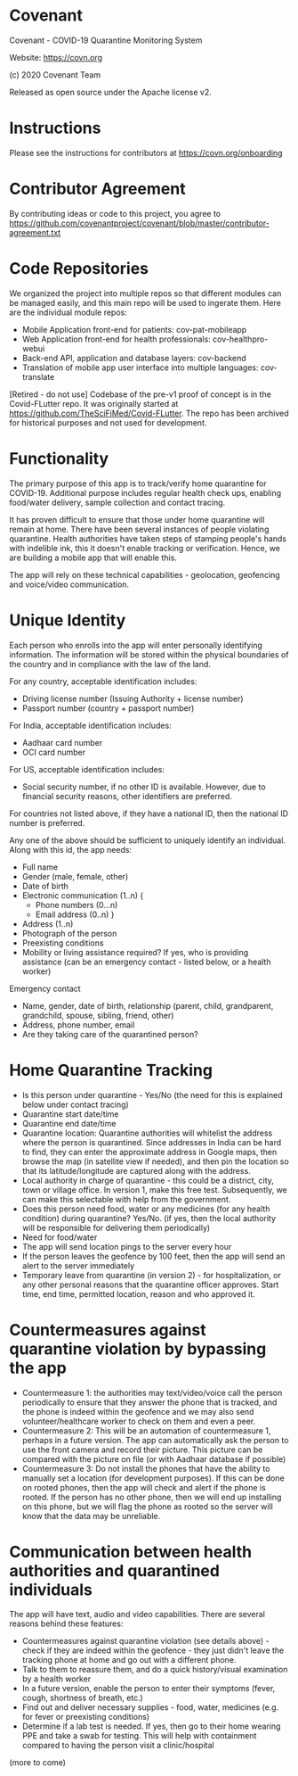 # Covenant
Covenant - COVID-19 Quarantine Monitoring System

Website: https://covn.org

(c) 2020 Covenant Team

Released as open source under the Apache license v2.

# Instructions
Please see the instructions for contributors at https://covn.org/onboarding 

# Contributor Agreement
By contributing ideas or code to this project, you agree to  https://github.com/covenantproject/covenant/blob/master/contributor-agreement.txt

# Code Repositories

We organized the project into multiple repos so that different modules can be managed easily, and this main repo will be used to ingerate them. Here are the individual module repos:

- Mobile Application front-end for patients: cov-pat-mobileapp
- Web Application front-end for health professionals: cov-healthpro-webui
- Back-end API, application and database layers: cov-backend
- Translation of mobile app user interface into multiple languages: cov-translate

[Retired - do not use] Codebase of the pre-v1 proof of concept is in the Covid-FLutter repo. It was originally started at https://github.com/TheSciFiMed/Covid-FLutter. The repo has been archived for historical purposes and not used for development.

# Functionality

The primary purpose of this app is to track/verify home quarantine for COVID-19. Additional purpose includes regular health check ups, enabling food/water delivery, sample collection and contact tracing.

It has proven difficult to ensure that those under home quarantine will remain at home. There have been several instances of people violating quarantine. Health authorities have taken steps of stamping people's hands with indelible ink, this it doesn't enable tracking or verification. Hence, we are building a mobile app that will enable this.

The app will rely on these technical capabilities - geolocation, geofencing and voice/video communication.

# Unique Identity
Each person who enrolls into the app will enter personally identifying information. The information will be stored within the physical boundaries of the country and in compliance with the law of the land. 

For any country, acceptable identification includes:
- Driving license number (Issuing Authority + license number)
- Passport number (country + passport number)

For India, acceptable identification includes:
- Aadhaar card number
- OCI card number

For US, acceptable identification includes:
- Social security number, if no other ID is available. However, due to financial security reasons, other identifiers are preferred.

For countries not listed above, if they have a national ID, then the national ID number is preferred.

Any one of the above should be sufficient to uniquely identify an individual. Along with this id, the app needs:
- Full name
- Gender (male, female, other)
- Date of birth
- Electronic communication (1..n) {
    - Phone numbers (0...n)
    - Email address (0..n)
}
- Address (1..n)
- Photograph of the person
- Preexisting conditions
- Mobility or living assistance required? If yes, who is providing assistance (can be an emergency contact - listed below, or a health worker)

Emergency contact
- Name, gender, date of birth, relationship (parent, child, grandparent, grandchild, spouse, sibling, friend, other)
- Address, phone number, email
- Are they taking care of the quarantined person?

# Home Quarantine Tracking
- Is this person under quarantine - Yes/No (the need for this is explained below under contact tracing)
- Quarantine start date/time
- Quarantine end date/time
- Quarantine location: Quarantine authorities will whitelist the address where the person is quarantined. Since addresses in India can be hard to find, they can enter the approximate address in Google maps, then browse the map (in satellite view if needed), and then pin the location so that its latitude/longitude are captured along with the address.
- Local authority in charge of quarantine - this could be a district, city, town or village office. In version 1, make this free test. Subsequently, we can make this selectable with help from the government.
- Does this person need food, water or any medicines (for any health condition) during quarantine? Yes/No. (if yes, then the local authority will be responsible for delivering them periodically)
- Need for food/water
- The app will send location pings to the server every hour
- If the person leaves the geofence by 100 feet, then the app will send an alert to the server immediately
- Temporary leave from quarantine (in version 2) -   for hospitalization, or any other personal reasons that the quarantine officer approves. Start time, end time, permitted location, reason and who approved it. 

# Countermeasures against quarantine violation by bypassing the app
- Countermeasure 1: the authorities may text/video/voice call the person periodically to ensure that they answer the phone that is tracked, and the phone is indeed within the geofence and we may also send volunteer/healthcare worker to check on them and even a peer.
- Countermeasure 2: This will be an automation of countermeasure 1, perhaps in a future version. The app can automatically ask the person to use the front camera and record their picture. This picture can be compared with the picture on file (or with Aadhaar database if possible)
- Countermeasure 3: Do not install the phones that have the ability to manually set a location (for development purposes). If this can be done on rooted phones, then the app will check and alert if the phone is rooted. If the person has no other phone, then we will end up installing on this phone, but we will flag the phone as rooted so the server will know that the data may be unreliable.


# Communication between health authorities and quarantined individuals
The app will have text, audio and video capabilities. There are several reasons behind these features:
- Countermeasures against quarantine violation (see details above) - check if they are indeed within the geofence - they just didn't leave the tracking phone at home and go out with a different phone.
- Talk to them to reassure them, and do a quick history/visual examination by a health worker
- In a future version, enable the person to enter their symptoms (fever, cough, shortness of breath, etc.)
- Find out and deliver necessary supplies - food, water, medicines (e.g. for fever or preexisting conditions)
- Determine if a lab test is needed. If yes, then go to their home wearing PPE and take a swab for testing. This will help with containment compared to having the person visit a clinic/hospital

(more to come)
